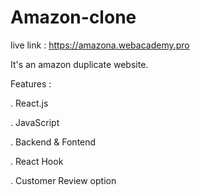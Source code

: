 # Amazon-clone
live link : https://amazona.webacademy.pro

It's an amazon duplicate website. 

Features :

. React.js

. JavaScript

. Backend & Fontend

. React Hook

. Customer Review option
